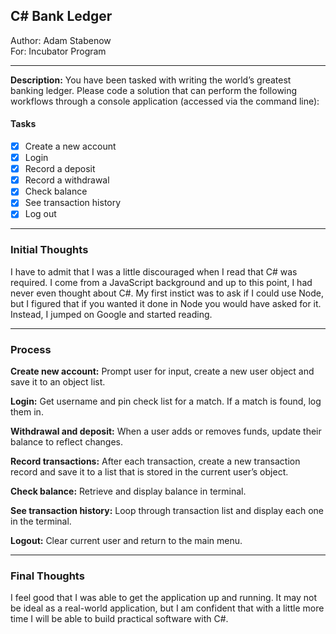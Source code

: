 ## C# Bank Ledger  
Author: Adam Stabenow  
For: Incubator Program  
___
 **Description:** You have been tasked with writing the world’s greatest banking ledger. Please code a solution that can perform the following workflows through a console application (accessed via the command line): 
#### Tasks
- [x] Create a new account 
- [x] Login
- [x] Record a deposit
- [x] Record a withdrawal
- [x] Check balance
- [x] See transaction history
- [x] Log out
___

### Initial Thoughts
I have to admit that I was a little discouraged when I read that C# was required. I come from a JavaScript background and up to this point, I had never even thought about C#. My first instict was to ask if I could use Node, but I figured that if you wanted it done in Node you would have asked for it. Instead, I jumped on Google and started reading.
___
### Process
**Create new account:** Prompt user for input, create a new user object and save it to an object list.  

**Login:** Get username and pin check list for a match. If a match is found, log them in.  

**Withdrawal and deposit:** When a user adds or removes funds, update their balance to reflect changes.  

**Record transactions:**  After each transaction, create a new transaction record and save it to a list that is stored in the current user’s object.  

**Check balance:** Retrieve and display balance in terminal.  

**See transaction history:** Loop through transaction list and display each one in the terminal.  

**Logout:** Clear current user and return to the main menu.  
___
### Final Thoughts
I feel good that I was able to get the application up and running. It may not be ideal as a real-world application, but I am confident that with a little more time I will be able to build practical software with C#.
